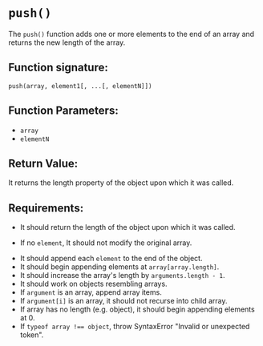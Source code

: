 # `push()`
The `push()` function adds one or more elements to the end of an array and returns the new length of the array.

## Function signature:
    push(array, element1[, ...[, elementN]])

## Function Parameters:
- `array`
- `elementN`

## Return Value:
It returns the length property of the object upon which it was called.

## Requirements:
<!-- 1. Basic Returns ✓ -->
- It should return the length of the object upon which it was called.

<!-- 2. Argument Handling ✓ -->
- If no `element`, It should not modify the original array.

<!-- 3. Functionality ✓ -->
- It should append each `element` to the end of the object.
- It should begin appending elements at `array[array.length]`.
- It should increase the array's length by `arguments.length - 1`.
- It should work on objects resembling arrays.
- If `argument` is an array, append array items.
- If `argument[i]` is an array, it should not recurse into child array.
- If array has no length (e.g. object), it should begin appending elements at 0.
- If `typeof array !== object`, throw SyntaxError "Invalid or unexpected token".

<!-- 4. Edge Cases ✓ -->


 
